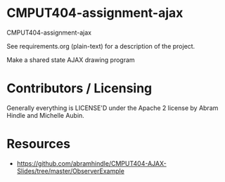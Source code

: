 CMPUT404-assignment-ajax
==============================

CMPUT404-assignment-ajax

See requirements.org (plain-text) for a description of the project.

Make a shared state AJAX drawing program

Contributors / Licensing
========================

Generally everything is LICENSE'D under the Apache 2 license by Abram Hindle and Michelle Aubin.

Resources
=========
- https://github.com/abramhindle/CMPUT404-AJAX-Slides/tree/master/ObserverExample


